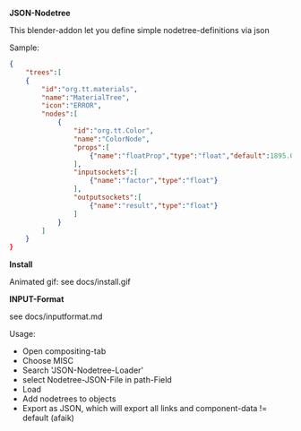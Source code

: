 **JSON-Nodetree**

This blender-addon let you define simple nodetree-definitions via json

Sample:
```json
{
    "trees":[
    {
        "id":"org.tt.materials",
        "name":"MaterialTree",
        "icon":"ERROR",
        "nodes":[
            {
                "id":"org.tt.Color",
                "name":"ColorNode",
                "props":[
                    {"name":"floatProp","type":"float","default":1895.0},    
                ],
                "inputsockets":[ 
                    {"name":"factor","type":"float"}
                ],
                "outputsockets":[ 
                    {"name":"result","type":"float"}
                ]
            }
        ]
    }
}
```
 
**Install**
 
Animated gif: see docs/install.gif 

**INPUT-Format** 
 
see docs/inputformat.md


Usage:

* Open compositing-tab
* Choose MISC
* Search 'JSON-Nodetree-Loader'
* select Nodetree-JSON-File in path-Field
* Load
* Add nodetrees to objects
* Export as JSON, which will export all links and component-data != default (afaik)

